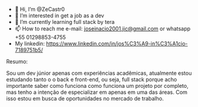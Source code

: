 - 👋 Hi, I’m @ZeCastr0
- 👀 I’m interested in get a job as a dev
- 🌱 I’m currently learning full stack by tera
- 📫 How to reach me e-mail: joseinacio2001.jic@gmail.com or whatsapp +55 01298853-4755 
- My linkedin: https://www.linkedin.com/in/jos%C3%A9-in%C3%A1cio-7189751b5/

Resumo:

Sou um dev júnior apenas com experiências acadêmicas, atualmente estou estudando tanto o o back e front-end, ou seja, full stack porque acho importante saber como funciona como funciona um projeto por completo, mas tenho a intenção de especializar em apenas em uma das áreas. Com isso estou em busca de oportunidades no mercado de trabalho.
